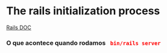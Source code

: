 # The rails initialization process

[Rails DOC][doc_rails_initialization_process]

### O que acontece quando rodamos <span style="color:red">` bin/rails server`</span>









[doc_rails_initialization_process]: https://guides.rubyonrails.org/initialization.html

